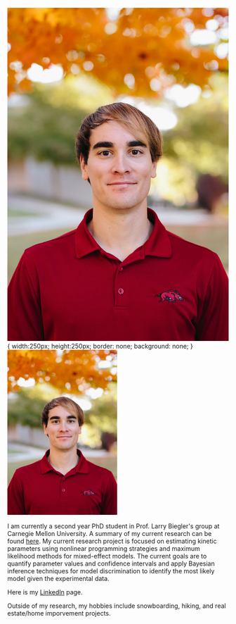 ![Headshot.jpg](images/Headshot.jpg){   width:250px;
                                        height:250px;
                                        border: none;
                                        background: none;
                                      } 
<img src="./images/Headshot.jpg" alt="my caption" style="width: 250px;"/>                                      
                                      
I am currently a second year PhD student in Prof. Larry Biegler's group at Carnegie Mellon University. A summary of my current research can be found [here](http://numero.cheme.cmu.edu/research.html). My current research project is focused on estimating kinetic parameters using nonlinear programming strategies and maximum likelihood methods for mixed-effect models. The current goals are to quantify parameter values and confidence intervals and apply Bayesian inference techniques for model discrimination to identify the most likely model given the experimental data. 

Here is my [LinkedIn](https://www.linkedin.com/in/tom-krumpolc-9b064513a/) page. 

Outside of my research, my hobbies include snowboarding, hiking, and real estate/home imporvement projects. 
